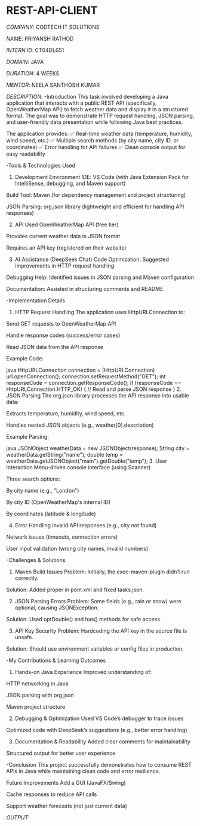 # REST-API-CLIENT

*COMPANY*: CODTECH IT SOLUTIONS

*NAME*: PRIYANSH RATHOD

*INTERN ID*: CT04DL651

*DOMAIN*: JAVA

*DURATION*: 4 WEEKS

*MENTOR*:  NEELA SANTHOSH KUMAR 

*DESCRIPTION*:
-Introduction
This task involved developing a Java application that interacts with a public REST API (specifically, OpenWeatherMap API) to fetch weather data and display it in a structured format. The goal was to demonstrate HTTP request handling, JSON parsing, and user-friendly data presentation while following Java best practices.

The application provides:
✅ Real-time weather data (temperature, humidity, wind speed, etc.)
✅ Multiple search methods (by city name, city ID, or coordinates)
✅ Error handling for API failures
✅ Clean console output for easy readability

-Tools & Technologies Used
1. Development Environment
IDE: VS Code (with Java Extension Pack for IntelliSense, debugging, and Maven support)

Build Tool: Maven (for dependency management and project structuring)

JSON Parsing: org.json library (lightweight and efficient for handling API responses)

2. API Used
OpenWeatherMap API (free tier)

Provides current weather data in JSON format

Requires an API key (registered on their website)

3. AI Assistance (DeepSeek Chat)
Code Optimization: Suggested improvements in HTTP request handling

Debugging Help: Identified issues in JSON parsing and Maven configuration

Documentation: Assisted in structuring comments and README

-Implementation Details
1. HTTP Request Handling
The application uses HttpURLConnection to:

Send GET requests to OpenWeatherMap API

Handle response codes (success/error cases)

Read JSON data from the API response

Example Code:

java
HttpURLConnection connection = (HttpURLConnection) url.openConnection();
connection.setRequestMethod("GET");
int responseCode = connection.getResponseCode();
if (responseCode == HttpURLConnection.HTTP_OK) {
    // Read and parse JSON response
}
2. JSON Parsing
The org.json library processes the API response into usable data:

Extracts temperature, humidity, wind speed, etc.

Handles nested JSON objects (e.g., weather[0].description)

Example Parsing:

java
JSONObject weatherData = new JSONObject(response);
String city = weatherData.getString("name");
double temp = weatherData.getJSONObject("main").getDouble("temp");
3. User Interaction
Menu-driven console interface (using Scanner)

Three search options:

By city name (e.g., "London")

By city ID (OpenWeatherMap's internal ID)

By coordinates (latitude & longitude)

4. Error Handling
Invalid API responses (e.g., city not found)

Network issues (timeouts, connection errors)

User input validation (wrong city names, invalid numbers)

-Challenges & Solutions
1. Maven Build Issues
Problem: Initially, the exec-maven-plugin didn’t run correctly.

Solution: Added proper <configuration> in pom.xml and fixed tasks.json.

2. JSON Parsing Errors
Problem: Some fields (e.g., rain or snow) were optional, causing JSONException.

Solution: Used optDouble() and has() methods for safe access.

3. API Key Security
Problem: Hardcoding the API key in the source file is unsafe.

Solution: Should use environment variables or config files in production.

-My Contributions & Learning Outcomes
1. Hands-on Java Experience
Improved understanding of:

HTTP networking in Java

JSON parsing with org.json

Maven project structure

2. Debugging & Optimization
Used VS Code’s debugger to trace issues

Optimized code with DeepSeek’s suggestions (e.g., better error handling)

3. Documentation & Readability
Added clear comments for maintainability

Structured output for better user experience

-Conclusion
This project successfully demonstrates how to consume REST APIs in Java while maintaining clean code and error resilience.

Future Improvements
Add a GUI (JavaFX/Swing)

Cache responses to reduce API calls

Support weather forecasts (not just current data)

*OUTPUT*:
